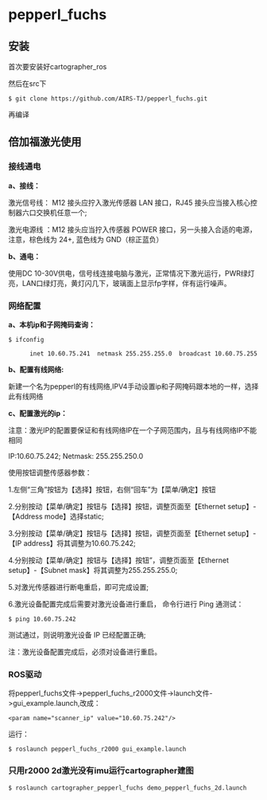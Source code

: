 # pepperl_fuchs

## 安装

首次要安装好cartographer_ros

然后在src下

	$ git clone https://github.com/AIRS-TJ/pepperl_fuchs.git
	
再编译

## 倍加福激光使用

### 接线通电

**a、接线：**

激光信号线： M12 接头应拧入激光传感器 LAN 接口，RJ45 接头应当接入核心控制器六口交换机任意一个;

激光电源线 ：M12 接头应当拧入传感器 POWER 接口，另一头接入合适的电源，注意，棕色线为 24+, 蓝色线为 GND（棕正蓝负）

**b、通电：**

使用DC 10-30V供电，信号线连接电脑与激光，正常情况下激光运行，PWR绿灯亮，LAN口绿灯亮，黄灯闪几下，玻璃面上显示fp字样，伴有运行噪声。

### 网络配置

**a、本机ip和子网掩码查询：**

	$ ifconfig
	
          inet 10.60.75.241  netmask 255.255.255.0  broadcast 10.60.75.255

**b、配置有线网络:**

新建一个名为pepperl的有线网络,IPV4手动设置ip和子网掩码跟本地的一样，选择此有线网络

**c、配置激光的ip：**

 注意：激光IP的配置要保证和有线网络IP在一个子网范围内，且与有线网络IP不能相同

IP:10.60.75.242; Netmask: 255.255.250.0

使用按钮调整传感器参数：

1.左侧“三角”按钮为【选择】按钮，右侧“回车”为【菜单/确定】按钮

2.分别按动【菜单/确定】按钮与【选择】按钮，调整页面至【Ethernet setup】-【Address mode】选择static;

3.分别按动【菜单/确定】按钮与【选择】按钮，调整页面至【Ethernet setup】-【IP address】将其调整为10.60.75.242;

4.分别按动【菜单/确定】按钮与【选择】按钮”，调整页面至【Ethernet setup】-【Subnet mask】将其调整为255.255.255.0;

5.对激光传感器进行断电重启，即可完成设置;

6.激光设备配置完成后需要对激光设备进行重启， 命令行进行 Ping 通测试：

	$ ping 10.60.75.242

测试通过，则说明激光设备 IP 已经配置正确;

注：激光设备配置完成后，必须对设备进行重启。

### ROS驱动

将pepperl_fuchs文件->pepperl_fuchs_r2000文件->launch文件->gui_example.launch,改成：

	<param name="scanner_ip" value="10.60.75.242"/>

运行：

	$ roslaunch pepperl_fuchs_r2000 gui_example.launch 
	
### 只用r2000 2d激光没有imu运行cartographer建图
	
	$ roslaunch cartographer_pepperl_fuchs demo_pepperl_fuchs_2d.launch
	
